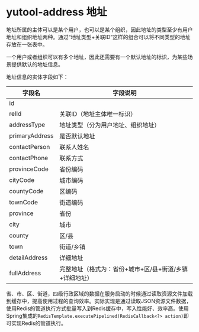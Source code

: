 # yutool-address 地址

地址所属的主体可以是某个用户，也可以是某个组织，因此地址的类型至少有用户地址和组织地址两种。通过“地址类型+关联ID”这样的组合可以将不同类型的地址存放在一张表中。

一个用户或者组织可以有多个地址，因此还需要有一个默认地址的标识，为某些场景提供默认的地址信息。

地址信息的实体字段如下：

| **字段名** | **字段说明** |
| --- | --- |
| id |  |
| relId | 关联ID（地址主体唯一标识） |
| addressType | 地址类型（分为用户地址、组织地址） |
| primaryAddress | 是否默认地址 |
| contactPerson | 联系人姓名 |
| contactPhone | 联系方式 |
| provinceCode | 省份编码 |
| cityCode | 城市编码 |
| countyCode | 区编码 |
| townCode | 街道编码 |
| province | 省份 |
| city | 城市 |
| county | 区/县 |
| town | 街道/乡镇 |
| detailAddress | 详细地址 |
| fullAddress | 完整地址（格式为：省份+城市+区/县+街道/乡镇+详细地址） |

省、市、区、街道，四级行政区域的数据在服务启动的时候通过读取资源文件加载到缓存中，提高使用过程的查询效率。实际实现是通过读取JSON资源文件数据，使用Redis的管道执行方式批量写入到Redis缓存中，写入性能好、效率高。使用Spring集成的`RedisTemplate.executePipelined(RedisCallback<?> action)`即可实现Redis的管道执行。
